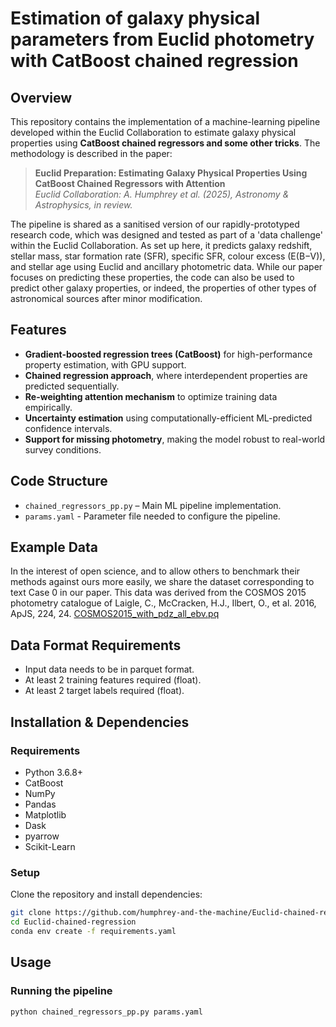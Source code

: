 # Estimation of galaxy physical parameters from Euclid photometry with CatBoost chained regression

## Overview
This repository contains the implementation of a machine-learning pipeline developed within the Euclid Collaboration to estimate galaxy physical properties using **CatBoost chained regressors and some other tricks**. The methodology is described in the paper:

> **Euclid Preparation: Estimating Galaxy Physical Properties Using CatBoost Chained Regressors with Attention**  
> *Euclid Collaboration: A. Humphrey et al. (2025), Astronomy & Astrophysics, in review.*

The pipeline is shared as a sanitised version of our rapidly-prototyped research code, which was designed and tested as part of a 'data challenge' within the Euclid Collaboration. As set up here, it predicts galaxy redshift, stellar mass, star formation rate (SFR), specific SFR,  colour excess (E(B−V)), and stellar age using Euclid and ancillary photometric data. While our paper focuses on predicting these properties, the code can also be used to predict other galaxy properties, or indeed, the properties of other types of astronomical sources after minor modification. 

## Features
- **Gradient-boosted regression trees (CatBoost)** for high-performance property estimation, with GPU support.  
- **Chained regression approach**, where interdependent properties are predicted sequentially.  
- **Re-weighting attention mechanism** to optimize training data empirically.  
- **Uncertainty estimation** using computationally-efficient ML-predicted confidence intervals.  
- **Support for missing photometry**, making the model robust to real-world survey conditions.

## Code Structure
- `chained_regressors_pp.py` – Main ML pipeline implementation.
- `params.yaml` - Parameter file needed to configure the pipeline.

## Example Data
In the interest of open science, and to allow others to benchmark their methods against ours more easily, we share the dataset corresponding to text Case 0 in our paper. This data was derived from the COSMOS 2015 photometry catalogue of Laigle, C., McCracken, H.J., Ilbert, O., et al. 2016, ApJS, 224, 24.
[COSMOS2015_with_pdz_all_ebv.pq](https://drive.google.com/drive/folders/1if3M_UBgmO17ZDPS-U0Qt8njq8SvVhF5?usp=drive_link
)

## Data Format Requirements
- Input data needs to be in parquet format.
- At least 2 training features required (float).
- At least 2 target labels required (float).

## Installation & Dependencies
### Requirements
- Python 3.6.8+
- CatBoost
- NumPy
- Pandas
- Matplotlib
- Dask
- pyarrow
- Scikit-Learn

### Setup
Clone the repository and install dependencies:
```sh
git clone https://github.com/humphrey-and-the-machine/Euclid-chained-regression.git
cd Euclid-chained-regression
conda env create -f requirements.yaml 
```

## Usage
### Running the pipeline
```sh
python chained_regressors_pp.py params.yaml  
```





